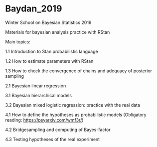 # Baydan_2019
Winter School on Bayesian Statistics 2019

Materials for bayesian analysis practice with RStan

Main topics:

1.1 Introduction to Stan probabilistic language

1.2 How to estimate parameters with RStan

1.3 How to check the convergence of chains and adequacy of posterior sampling

2.1 Bayesian linear regression

3.1 Bayesian hierarchical models

3.2 Bayesian mixed logistic regression: practice with the real data

4.1 How to define the hypotheses as probabilistic models (Obligatory reading: https://psyarxiv.com/wmf3r/)

4.2 Bridgesampling and computing of Bayes-factor

4.3 Testing hypotheses of the real experiment
